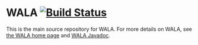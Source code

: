 WALA [![Build Status](https://travis-ci.org/wala/WALA.svg?branch=master)](https://travis-ci.org/wala/WALA)
=====================

This is the main source repository for WALA.  For more details on WALA, see <a
href="http://wala.sourceforge.net">the WALA home page</a> and <a href="https://wala.github.io/javadoc">WALA Javadoc</a>.
